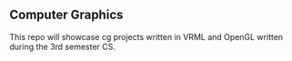 ## Computer Graphics

This repo will showcase cg projects written in VRML and OpenGL written during the 3rd semester CS.
